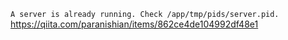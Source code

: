 `A server is already running. Check /app/tmp/pids/server.pid.`
https://qiita.com/paranishian/items/862ce4de104992df48e1
